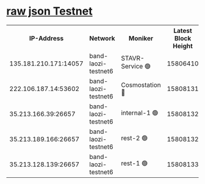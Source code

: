 
[raw json Testnet](https://rpc-check.bandt.stavr.tech/bandt/rpcbandt_result.json)
=

<table><tr><th>IP-Address</th><th>Network</th><th>Moniker</th><th>Latest Block Height</th><th>Earliest Block Height</th><th>Catching Up</th><th>Tx Index</th><th>Voting Power</th><th>Scan Time</th></tr><tr><td>135.181.210.171:14057</td><td>band-laozi-testnet6</td><td>STAVR-Service 🟢</td><td>15806410</td><td>15322501</td><td>False</td><td>on</td><td>0</td><td>2024-02-13T08:02:30.626766995UTC</td></tr><tr><td>222.106.187.14:53602</td><td>band-laozi-testnet6</td><td>Cosmostation 🔴</td><td>15808131</td><td>15423001</td><td>False</td><td>on</td><td>2203623</td><td>2024-02-13T08:02:32.048817128UTC</td></tr><tr><td>35.213.166.39:26657</td><td>band-laozi-testnet6</td><td>internal-1 🟢</td><td>15808132</td><td>15708132</td><td>False</td><td>on</td><td>0</td><td>2024-02-13T08:02:33.030389332UTC</td></tr><tr><td>35.213.189.166:26657</td><td>band-laozi-testnet6</td><td>rest-2 🟢</td><td>15808132</td><td>15708132</td><td>False</td><td>on</td><td>0</td><td>2024-02-13T08:02:33.908587746UTC</td></tr><tr><td>35.213.128.139:26657</td><td>band-laozi-testnet6</td><td>rest-1 🟢</td><td>15808133</td><td>15708133</td><td>False</td><td>on</td><td>0</td><td>2024-02-13T08:02:36.912020859UTC</td></tr></table>

